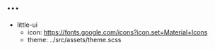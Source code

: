 


# ...

* little-ui
    * icon: https://fonts.google.com/icons?icon.set=Material+Icons
    * theme: ../src/assets/theme.scss